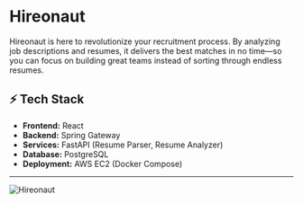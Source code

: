 # Hireonaut

Hireonaut is here to revolutionize your recruitment process. By analyzing job descriptions and resumes, it delivers the best matches in no time—so you can focus on building great teams instead of sorting through endless resumes.

## ⚡️ Tech Stack

- **Frontend:** React  
- **Backend:** Spring Gateway  
- **Services:** FastAPI (Resume Parser, Resume Analyzer)  
- **Database:** PostgreSQL  
- **Deployment:** AWS EC2 (Docker Compose)

---

![Hireonaut](https://i.imgur.com/yxeflNR.jpeg)

